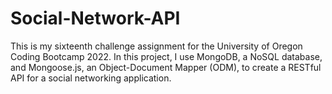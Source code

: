 # Social-Network-API

This is my sixteenth challenge assignment for the University of Oregon Coding Bootcamp 2022. In this project, I use MongoDB, a NoSQL database, and Mongoose.js, an Object-Document Mapper (ODM), to create a RESTful API for a social networking application.
